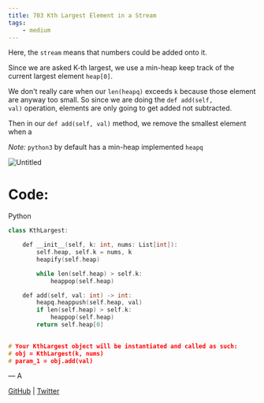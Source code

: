 ```yaml
---
title: 703 Kth Largest Element in a Stream
tags:
    - medium
---
```




Here, the `stream` means that numbers could be added onto it.

Since we are asked K-th largest, we use a min-heap keep track of the current largest element `heap[0]`.

We don't really care when our `len(heapq)` exceeds `k` because those element are anyway too small. So since we are doing the `def add(self, val)` operation, elements are only going to get added not subtracted.

Then in our `def add(self, val)` method, we remove the smallest element when a

*Note:* `python3` by default has a min-heap implemented `heapq`

![Untitled](703%20Kth%20Largest%20Element%20in%20a%20Stream%207dcbd59567fe4bfc842fbcfcf3139d3e/Untitled.png)

 

# Code:

Python

```cpp
class KthLargest:

    def __init__(self, k: int, nums: List[int]):
        self.heap, self.k = nums, k 
        heapify(self.heap)

        while len(self.heap) > self.k:
            heappop(self.heap)

    def add(self, val: int) -> int:
        heapq.heappush(self.heap, val)
        if len(self.heap) > self.k:
            heappop(self.heap)
        return self.heap[0]
        

# Your KthLargest object will be instantiated and called as such:
# obj = KthLargest(k, nums)
# param_1 = obj.add(val)
```

— A

[GitHub](https://github.com/AtharvaKamble) | [Twitter](https://twitter.com/AtharvaKamble07)